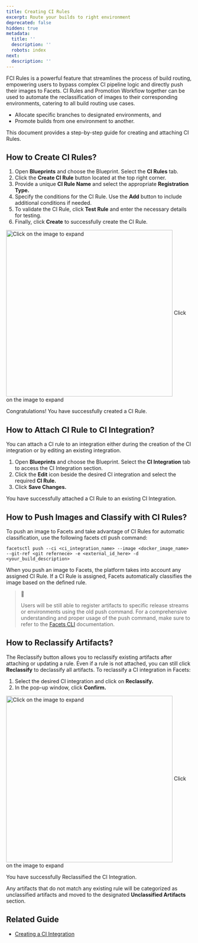 ```yaml
---
title: Creating CI Rules
excerpt: Route your builds to right environment
deprecated: false
hidden: true
metadata:
  title: ''
  description: ''
  robots: index
next:
  description: ''
---
```

FCI Rules is a powerful feature that streamlines the process of build routing, empowering users to bypass complex CI pipeline logic and directly push their images to Facets. CI Rules and Promotion Workflow together can be used to automate the reclassification of images to their corresponding environments, catering to all build routing use cases.

* Allocate specific branches to designated environments, and
* Promote builds from one environment to another.

This document provides a step-by-step guide for creating and attaching CI Rules.

## How to Create CI Rules?

1. Open **Blueprints** and choose the Blueprint. Select the **CI Rules** tab.
2. Click the **Create CI Rule** button located at the top right corner.
3. Provide a unique **CI Rule Name** and select the appropriate **Registration Type.**
4. Specify the conditions for the CI Rule. Use the **Add** button to include additional conditions if needed.
5. To validate the CI Rule, click **Test Rule** and enter the necessary details for testing.
6. Finally, click **Create** to successfully create the CI Rule.

<Image alt="Click on the image to expand" align="center" width="450px" border={true} src="https://files.readme.io/d45249c-image.png">
  Click on the image to expand
</Image>

Congratulations! You have successfully created a CI Rule. 

## How to Attach CI Rule to CI Integration?

You can attach a CI rule to an integration either during the creation of the CI integration or by editing an existing integration.

1. Open **Blueprints** and choose the Blueprint. Select the **CI Integration** tab to access the CI Integration section.
2. Click the **Edit** icon beside the desired CI integration and select the required **CI Rule.**
3. Click **Save Changes.**

You have successfully attached a CI Rule to an existing CI Integration.

## How to Push Images and Classify with CI Rules?

To push an image to Facets and take advantage of CI Rules for automatic classification, use the following facets ctl push command:

```
facetsctl push --ci <ci_integration_name> --image <docker_image_name> 
--git-ref <git refernece> -e <external_id_here> -d <your_build_description>
```

When you push an image to Facets, the platform takes into account any assigned CI Rule. If a CI Rule is assigned, Facets automatically classifies the image based on the defined rule. 

> 📘
>
> Users will be still able to register artifacts to specific release streams or environments using the old push command. For a comprehensive understanding and proper usage of the push command, make sure to refer to the [Facets CLI](https://readme.facets.cloud/docs/command-line-tool-for-facets) documentation.

## How to Reclassify Artifacts?

The Reclassify button allows you to reclassify existing artifacts after attaching or updating a rule. Even if a rule is not attached, you can still click **Reclassify** to declassify all artifacts. To reclassify a CI integration in Facets:

1. Select the desired CI integration and click on **Reclassify.**
2. In the pop-up window, click **Confirm.**

<Image alt="Click on the image to expand" align="center" width="450px" border={true} src="https://files.readme.io/9512da7-image.png">
  Click on the image to expand
</Image>

You have successfully Reclassified the CI Integration.

Any artifacts that do not match any existing rule will be categorized as unclassified artifacts and moved to the designated **Unclassified Artifacts** section.

## Related Guide

* [Creating a CI Integration](https://readme.facets.cloud/docs/creating-a-ci-integration)
